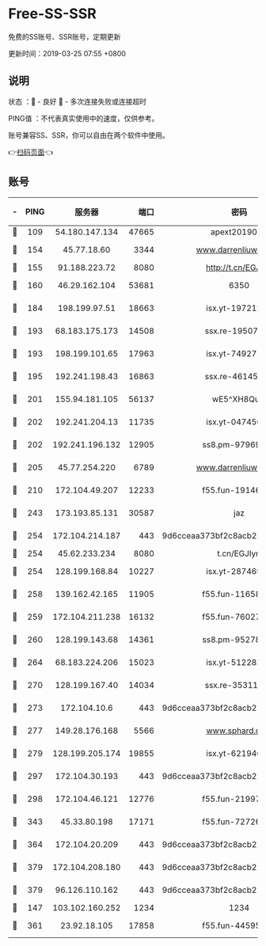 # Free-SS-SSR

免费的SS账号、SSR账号，定期更新

更新时间：2019-03-25 07:55 +0800

## 说明

状态     ：🙂 - 良好 🙁 - 多次连接失败或连接超时

PING值   ：不代表真实使用中的速度，仅供参考。

账号兼容SS、SSR，你可以自由在两个软件中使用。

👉[扫码页面](https://liesauer.github.io/Free-SS-SSR/)👈

## 账号

|-|PING|服务器|端口|密码|加密方式|区域|
|:----:|:----:|:-----:|-----:|:----:|:----:|:----:|
|🙂|109|54.180.147.134|47665|apext2019001|chacha20|KR|
|🙂|154|45.77.18.60|3344|www.darrenliuwei.com|aes-256-cfb|JP|
|🙂|155|91.188.223.72|8080|http://t.cn/EGJIyrl|rc4-md5|RU|
|🙂|160|46.29.162.104|53681|6350|aes-128-ctr|RU|
|🙂|184|198.199.97.51|18663|isx.yt-19721289|aes-256-cfb|US|
|🙂|193|68.183.175.173|14508|ssx.re-19507482|aes-256-cfb|US|
|🙂|193|198.199.101.65|17963|isx.yt-74927147|aes-256-cfb|US|
|🙂|195|192.241.198.43|16863|ssx.re-46145720|aes-256-cfb|US|
|🙂|201|155.94.181.105|56137|wE5^XH8Quw|aes-256-cfb|US|
|🙂|202|192.241.204.13|11735|isx.yt-04745009|aes-256-cfb|US|
|🙂|202|192.241.196.132|12905|ss8.pm-97969807|aes-256-cfb|US|
|🙂|205|45.77.254.220|6789|www.darrenliuwei.com|aes-256-cfb|SG|
|🙂|210|172.104.49.207|12233|f55.fun-19146730|aes-256-cfb|SG|
|🙂|243|173.193.85.131|30587|jaz|aes-256-cfb|US|
|🙂|254|172.104.214.187|443|9d6cceaa373bf2c8acb22e60b6a58be6|aes-256-cfb|US|
|🙂|254|45.62.233.234|8080|t.cn/EGJIyrl|rc4-md5|CA|
|🙂|254|128.199.168.84|10227|isx.yt-28746915|aes-256-cfb|SG|
|🙂|258|139.162.42.165|11905|f55.fun-11658175|aes-256-cfb|SG|
|🙂|259|172.104.211.238|16132|f55.fun-76027787|aes-256-cfb|US|
|🙂|260|128.199.143.68|14361|ss8.pm-95278074|aes-256-cfb|SG|
|🙂|264|68.183.224.206|15023|isx.yt-51228211|aes-256-cfb|SG|
|🙂|270|128.199.167.40|14034|ssx.re-35311093|aes-256-cfb|SG|
|🙂|273|172.104.10.6|443|9d6cceaa373bf2c8acb22e60b6a58be6|aes-256-cfb|US|
|🙂|277|149.28.176.168|5566|www.sphard.com|aes-256-cfb|AU|
|🙂|279|128.199.205.174|19855|isx.yt-62194015|aes-256-cfb|SG|
|🙂|297|172.104.30.193|443|9d6cceaa373bf2c8acb22e60b6a58be6|aes-256-cfb|US|
|🙂|298|172.104.46.121|12776|f55.fun-21997792|aes-256-cfb|SG|
|🙂|343|45.33.80.198|17171|f55.fun-72726729|aes-256-cfb|US|
|🙂|364|172.104.20.209|443|9d6cceaa373bf2c8acb22e60b6a58be6|aes-256-cfb|US|
|🙂|379|172.104.208.180|443|9d6cceaa373bf2c8acb22e60b6a58be6|aes-256-cfb|US|
|🙂|379|96.126.110.162|443|9d6cceaa373bf2c8acb22e60b6a58be6|aes-256-cfb|US|
|🙂|147|103.102.160.252|1234|1234|rc4-md5|JP|
|🙂|361|23.92.18.105|17858|f55.fun-44595714|aes-256-cfb|US|

